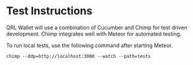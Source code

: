 Test Instructions
=================


QRL Wallet will use a combination of Cucumber and Chimp for test driven development. Chimp integrates well with Meteor for automated testing.

To run local tests, use the following command after starting Meteor.


`chimp --ddp=http://localhost:3000 --watch --path=tests`


